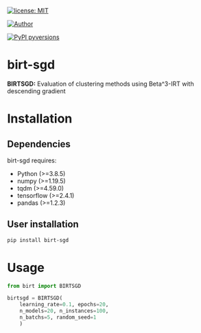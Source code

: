 [![license: MIT](https://img.shields.io/badge/License-MIT-red.svg?&logo=license)](https://opensource.org/licenses/MIT)

[![Author](https://img.shields.io/badge/author-manuelfjr-blue?&logo=github)](https://github.com/Manuelfjr)

[![PyPI pyversions](https://img.shields.io/badge/python-v3.8.5-orange?&logo=python)](https://pypi.python.org/pypi/ansicolortags/)

# birt-sgd
**BIRTSGD:** Evaluation of clustering methods using Beta^3-IRT with descending gradient

# Installation
## Dependencies 
birt-sgd requires:
- Python (>=3.8.5)
- numpy (>=1.19.5)
- tqdm (>=4.59.0)
- tensorflow (>=2.4.1)
- pandas (>=1.2.3)

## User installation

```bash
pip install birt-sgd
```

# Usage
```py
from birt import BIRTSGD

birtsgd = BIRTSGD(
    learning_rate=0.1, epochs=20, 
    n_models=20, n_instances=100, 
    n_batchs=5, random_seed=1
    )
```

